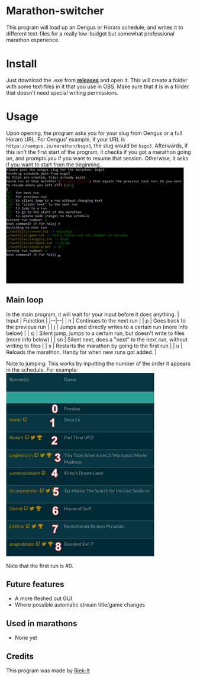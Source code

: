 # Marathon-switcher
This program will load up an Oengus or Horaro schedule, and writes it to different text-files for a really low-budget but somewhat professional marathon experience.

# Install

Just download the .exe from [**releases**](https://github.com/riek-lt/marathon-switcher/releases) and open it. This will create a folder with some text-files in it that you use in OBS. Make sure that it is in a folder that doesn't need special writing permissions.

# Usage
Upon opening, the program asks you for your slug from Oengus or a full Horaro URL. For Oengus' example, if your URL is `https://oengus.io/marathon/bsgo3`, the slug would be `bsgo3`.
Afterwards, if this isn't the first start of the program, it checks if you got a marathon going on, and prompts you if you want to resume that session. Otherwise, it asks if you want to start from the beginning.
![](docs/programexample.png)

## Main loop
In the main program, it will wait for your input before it does anything.
|  Input | Function  |
|--|--|
| n | Continues to the next run |
| p | Goes back to the previous run |
| j | Jumps and directly writes to a certain run (more info below) |
| sj | Silent jump, jumps to a certain run, but doesn't write to files (more info below) |
| sn | Silent next, does a "next" to the next run, without writing to files |
| s | Restarts the marathon by going to the first run |
| u | Reloads the marathon. Handy for when new runs got added. |

Note to jumping: This works by inputting the number of the order it appears in the schedule. For example:
![](docs/scheduleexample.png)  

Note that the first run is #0.

## Future features
- A more fleshed out GUI
- Where possible automatic stream title/game changes

## Used in marathons
- None yet

## Credits
This program was made by [Riek-lt](https://twitter.com/riek_lt)

